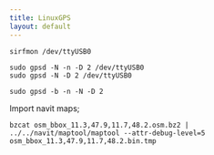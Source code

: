 ```yaml
---
title: LinuxGPS
layout: default
---
```


    sirfmon /dev/ttyUSB0

    sudo gpsd -N -n -D 2 /dev/ttyUSB0
    sudo gpsd -N -D 2 /dev/ttyUSB0

    sudo gpsd -b -n -N -D 2

Import navit maps;

    bzcat osm_bbox_11.3,47.9,11.7,48.2.osm.bz2 | ../../navit/maptool/maptool --attr-debug-level=5 osm_bbox_11.3,47.9,11.7,48.2.bin.tmp
